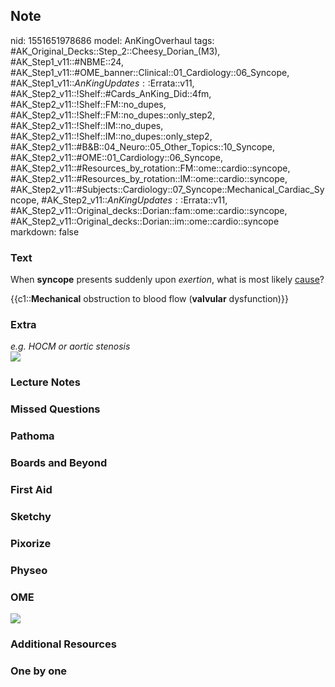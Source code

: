 ## Note
nid: 1551651978686
model: AnKingOverhaul
tags: #AK_Original_Decks::Step_2::Cheesy_Dorian_(M3), #AK_Step1_v11::#NBME::24, #AK_Step1_v11::#OME_banner::Clinical::01_Cardiology::06_Syncope, #AK_Step1_v11::$AnKingUpdates::$Errata::v11, #AK_Step2_v11::!Shelf::#Cards_AnKing_Did::4fm, #AK_Step2_v11::!Shelf::FM::no_dupes, #AK_Step2_v11::!Shelf::FM::no_dupes::only_step2, #AK_Step2_v11::!Shelf::IM::no_dupes, #AK_Step2_v11::!Shelf::IM::no_dupes::only_step2, #AK_Step2_v11::#B&B::04_Neuro::05_Other_Topics::10_Syncope, #AK_Step2_v11::#OME::01_Cardiology::06_Syncope, #AK_Step2_v11::#Resources_by_rotation::FM::ome::cardio::syncope, #AK_Step2_v11::#Resources_by_rotation::IM::ome::cardio::syncope, #AK_Step2_v11::#Subjects::Cardiology::07_Syncope::Mechanical_Cardiac_Syncope, #AK_Step2_v11::$AnKingUpdates::$Errata::v11, #AK_Step2_v11::Original_decks::Dorian::fam::ome::cardio::syncope, #AK_Step2_v11::Original_decks::Dorian::im::ome::cardio::syncope
markdown: false

### Text
When <b>syncope</b> presents suddenly upon <i>exertion</i>, what is
most likely <u>cause</u>?
<div>
  {{c1::<b>Mechanical</b> obstruction to blood flow
  (<b>valvular</b> dysfunction)}}
</div>

### Extra
<div>
  <i>e.g. HOCM or aortic stenosis</i>
</div><img src="paste-105729209926142.jpg">

### Lecture Notes


### Missed Questions


### Pathoma


### Boards and Beyond


### First Aid


### Sketchy


### Pixorize


### Physeo


### OME
<div class="ome-widget">
  <a href=
  "https://onlinemeded.org/spa/cardiology/syncope/acquire?ref=anki">
  <img src="_OME_AnkiFlashcards_Lesson_2.png"></a>
</div>

### Additional Resources


### One by one

